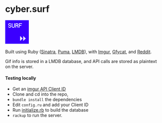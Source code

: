 # cyber.surf

[![](https://raw.githubusercontent.com/0x263b/cyber.surf/master/public/icons/76.png)](https://cyber.surf)

Built using Ruby ([Sinatra](https://github.com/sinatra/sinatra), [Puma](https://github.com/puma/puma), [LMDB](https://github.com/minad/lmdb)), with [Imgur](https://api.imgur.com/), [Gfycat](https://gfycat.com/api), and [Reddit](https://www.reddit.com/dev/api).

Gif info is stored in a LMDB database, and API calls are stored as plaintext on the server.

#### Testing locally

* Get an [imgur API Client ID](https://api.imgur.com/oauth2/addclient)
* Clone and cd into the repo, 
* `bundle install` the dependencies
* Edit `config.ru` and add your Client ID
* Run [initialize.rb](initialize.rb) to build the database
* `rackup` to run the server.
